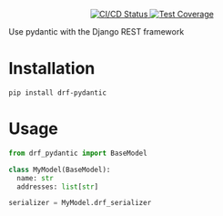 <p align="center">
  <a href="https://github.com/georgebv/drf-pydantic/actions/workflows/cicd.yml" target="_blank">
    <img src="https://github.com/georgebv/drf-pydantic/actions/workflows/cicd.yml/badge.svg?branch=main" alt="CI/CD Status">
  </a>
  <a href="https://codecov.io/gh/georgebv/drf-pydantic" target="_blank">
    <img src="https://codecov.io/gh/georgebv/drf-pydantic/branch/main/graph/badge.svg?token=GN9rxzIFMc" alt="Test Coverage"/>
  </a>
</p>

Use pydantic with the Django REST framework

# Installation

```shell
pip install drf-pydantic
```

# Usage

```python
from drf_pydantic import BaseModel

class MyModel(BaseModel):
  name: str
  addresses: list[str]

serializer = MyModel.drf_serializer

```
